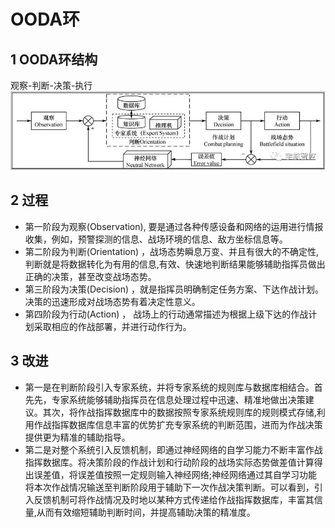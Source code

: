 # OODA环

## 1 OODA环结构
观察-判断-决策-执行
![](image/OODA循环.jpg)

## 2 过程


* 第一阶段为观察(Observation), 要是通过各种传感设备和网络的运用进行情报收集，例如，预警探测的信息、战场环境的信息、敌方坐标信息等。
* 第二阶段为判断(Orientation) ，战场态势瞬息万变、并且有很大的不确定性,判断就是将数据转化为有用的信息,有效、快速地判断结果能够辅助指挥员做出正确的决策，甚至改变战场态势。
* 第三阶段为决策(Decision) ，就是指挥员明确制定任务方案、下达作战计划。 决策的迅速形成对战场态势有着决定性意义。
* 第四阶段为行动(Action) ， 战场上的行动通常描述为根据上级下达的作战计划采取相应的作战部署，并进行动作行为。

## 3 改进

* 第一是在判断阶段引入专家系统，并将专家系统的规则库与数据库相结合。首先先，专家系统能够辅助指挥员在信息处理过程中迅速、精准地做出决策建议。其次，将作战指挥数据库中的数据按照专家系统规则库的规则模式存储,利用作战指挥数据库信息丰富的优势扩充专家系统的判断范围，进而为作战决策提供更为精准的辅助指导。
* 第二是对整个系统引入反馈机制，即通过神经网络的自学习能力不断丰富作战指挥数据库。将决策阶段的作战计划和行动阶段的战场实际态势做差值计算得出误差值，将误差值按照一定规则输入神经网络;神经网络通过其自学习功能将本次作战情况输送至判断阶段用于辅助下一次作战决策判断。可以看到，引入反馈机制可将作战情况及时地以某种方式传递给作战指挥数据库，丰富其信量,从而有效缩短辅助判断时间，并提高辅助决策的精准度。
